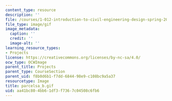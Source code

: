 ```yaml
---
content_type: resource
description: ''
file: /courses/1-012-introduction-to-civil-engineering-design-spring-2002/aa41bc804bb61df3f7367c04508c6fb6_parcelsa_b.gif
file_type: image/gif
image_metadata:
  caption: ''
  credit: ''
  image-alt: ''
learning_resource_types:
- Projects
license: https://creativecommons.org/licenses/by-nc-sa/4.0/
ocw_type: OCWImage
parent_title: Projects
parent_type: CourseSection
parent_uid: f8b0d6b1-f7dd-6844-98e9-c108bc9a5a37
resourcetype: Image
title: parcelsa_b.gif
uid: aa41bc80-4bb6-1df3-f736-7c04508c6fb6
---
```

